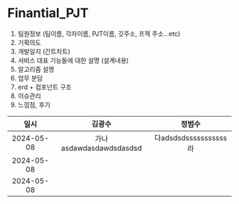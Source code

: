 # Finantial_PJT

1. 팀원정보 (팀이름, 각자이름, PJT이름, 깃주소, 프젝 주소…etc)
2. 기획의도
3. 개발일지 (간트차트)
4. 서비스 대표 기능들에 대한 설명 (설계내용)
5. 알고리즘 설명
6. 업무 분담
7. erd + 컴포넌트 구조
8. 이슈관리
9. 느낌점, 후기

| 일시 | 김광수 | 정범수 |
|:----:|:------:|:------:|
| 2024-05-08 |  가나asdawdasdawdsdasdsd  |   다adsdsdsssssssssss라 |
| 2024-05-08 |        |        |
| 2024-05-08 |        |        |
